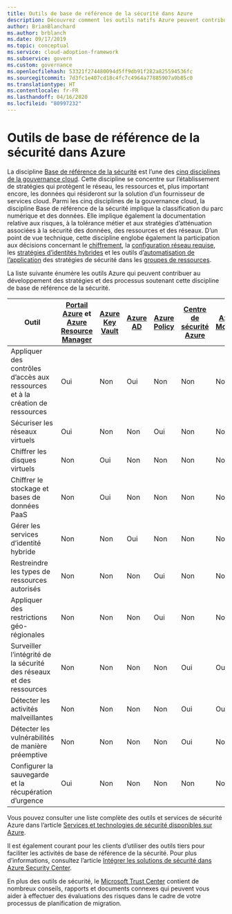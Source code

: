 ```yaml
---
title: Outils de base de référence de la sécurité dans Azure
description: Découvrez comment les outils natifs Azure peuvent contribuer à affiner les stratégies et les processus qui vont dans le sens de la discipline de gouvernance de base de référence de la sécurité.
author: BrianBlanchard
ms.author: brblanch
ms.date: 09/17/2019
ms.topic: conceptual
ms.service: cloud-adoption-framework
ms.subservice: govern
ms.custom: governance
ms.openlocfilehash: 53321f274480094d5ff9db91f282a825594536fc
ms.sourcegitcommit: 7d3fc1e407cd18c4fc7c4964a77885907a9b85c0
ms.translationtype: HT
ms.contentlocale: fr-FR
ms.lasthandoff: 04/16/2020
ms.locfileid: "80997232"
---
```

# <a name="security-baseline-tools-in-azure"></a>Outils de base de référence de la sécurité dans Azure

La discipline [Base de référence de la sécurité](./index.md) est l’une des [cinq disciplines de la gouvernance cloud](../governance-disciplines.md). Cette discipline se concentre sur l’établissement de stratégies qui protègent le réseau, les ressources et, plus important encore, les données qui résideront sur la solution d’un fournisseur de services cloud. Parmi les cinq disciplines de la gouvernance cloud, la discipline Base de référence de la sécurité implique la classification du parc numérique et des données. Elle implique également la documentation relative aux risques, à la tolérance métier et aux stratégies d’atténuation associées à la sécurité des données, des ressources et des réseaux. D’un point de vue technique, cette discipline englobe également la participation aux décisions concernant le [chiffrement](../../decision-guides/encryption/index.md), la [configuration réseau requise](../../decision-guides/software-defined-network/index.md), les [stratégies d’identités hybrides](../../decision-guides/identity/index.md) et les outils d’[automatisation de l’application](../../decision-guides/policy-enforcement/index.md) des stratégies de sécurité dans les [groupes de ressources](../../decision-guides/resource-consistency/index.md).

La liste suivante énumère les outils Azure qui peuvent contribuer au développement des stratégies et des processus soutenant cette discipline de base de référence de la sécurité.

| Outil | [Portail Azure](https://azure.microsoft.com/features/azure-portal) et [Azure Resource Manager](https://docs.microsoft.com/azure/azure-resource-manager/management/overview)  | [Azure Key Vault](https://docs.microsoft.com/azure/key-vault)  | [Azure AD](https://docs.microsoft.com/azure/active-directory/fundamentals/active-directory-whatis) | [Azure Policy](https://docs.microsoft.com/azure/governance/policy/overview) | [Centre de sécurité Azure](https://docs.microsoft.com/azure/security-center/security-center-intro) | [Azure Monitor](https://docs.microsoft.com/azure/azure-monitor/overview) |
|------------------------------------------------------------|---------------------------------|-----------------|----------|--------------|-----------------------|---------------|
| Appliquer des contrôles d’accès aux ressources et à la création de ressources   | Oui                             | Non              | Oui      | Non           | Non                    | Non            |
| Sécuriser les réseaux virtuels                                    | Oui                             | Non              | Non       | Oui          | Non                    | Non            |
| Chiffrer les disques virtuels                                     | Non                              | Oui             | Non       | Non           | Non                    | Non            |
| Chiffrer le stockage et bases de données PaaS                         | Non                              | Oui             | Non       | Non           | Non                    | Non            |
| Gérer les services d’identité hybride                            | Non                              | Non              | Oui      | Non           | Non                    | Non            |
| Restreindre les types de ressources autorisés                         | Non                              | Non              | Non       | Oui          | Non                    | Non            |
| Appliquer des restrictions géo-régionales                          | Non                              | Non              | Non       | Oui          | Non                    | Non            |
| Surveiller l’intégrité de la sécurité des réseaux et des ressources          | Non                              | Non              | Non       | Non           | Oui                   | Oui           |
| Détecter les activités malveillantes                                  | Non                              | Non              | Non       | Non           | Oui                   | Oui           |
| Détecter les vulnérabilités de manière préemptive                        | Non                              | Non              | Non       | Non           | Oui                   | Non            |
| Configurer la sauvegarde et la récupération d’urgence                     | Oui                             | Non              | Non       | Non           | Non                    | Non            |

Vous pouvez consulter une liste complète des outils et services de sécurité Azure dans l’article [Services et technologies de sécurité disponibles sur Azure](https://docs.microsoft.com/azure/security/fundamentals/services-technologies).

Il est également courant pour les clients d’utiliser des outils tiers pour faciliter les activités de base de référence de la sécurité. Pour plus d’informations, consultez l’article [Intégrer les solutions de sécurité dans Azure Security Center](https://docs.microsoft.com/azure/security-center/security-center-partner-integration).

En plus des outils de sécurité, le [Microsoft Trust Center](https://www.microsoft.com/microsoft-365/business/compliance-solutions#office-KeyMessages-k3j63yo) contient de nombreux conseils, rapports et documents connexes qui peuvent vous aider à effectuer des évaluations des risques dans le cadre de votre processus de planification de migration.
